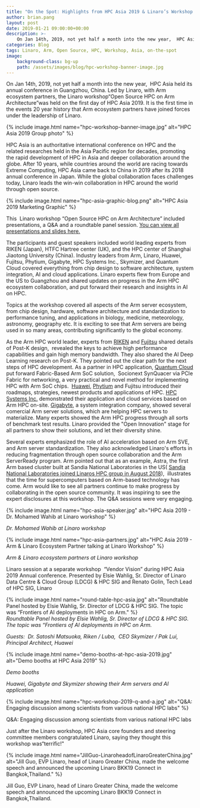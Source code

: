 ```yaml
---
title: "On the Spot: Highlights from HPC Asia 2019 & Linaro’s Workshop - Open Source HPC collaboration on Arm Architecture"
author: brian.pang
layout: post
date: 2019-01-21 09:00:00+00:00
description: >-
    On Jan 14th, 2019, not yet half a month into the new year,  HPC Asia held its annual conference in Guangzhou, China. Led by Linaro, with Arm ecosystem partners, the Linaro workshop“Open Source HPC on Arm Architecture”was held on the first day of HPC Asia 2019. It is the first time in the events 20 year history that Arm ecosystem partners have joined forces under the leadership of Linaro.
categories: Blog
tags: Linaro, Arm, Open Source, HPC, Workshop, Asia, on-the-spot
image:
    background-class: bg-up
    path: /assets/images/blog/hpc-workshop-banner-image.jpg
---
```

On Jan 14th, 2019, not yet half a month into the new year,  HPC Asia held its annual conference in Guangzhou, China. Led by Linaro, with Arm ecosystem partners, the Linaro workshop“Open Source HPC on Arm Architecture”was held on the first day of HPC Asia 2019. It is the first time in the events 20 year history that Arm ecosystem partners have joined forces under the leadership of Linaro.

{% include image.html name="hpc-workshop-banner-image.jpg" alt="HPC Asia 2019 Group photo" %}

HPC Asia is an authoritative international conference on HPC and the related researches held in the Asia Pacific region for decades, promoting the rapid development of HPC in Asia and deeper collaboration around the globe. After 10 years, while countries around the world are racing towards Extreme Computing, HPC Asia came back to China in 2019 after its 2018 annual conference in Japan. While the global collaboration faces challenges today, Linaro leads the win-win collaboration in HPC around the world through open source.

{% include image.html name="hpc-asia-graphic-blog.png" alt="HPC Asia 2019 Marketing Graphic" %}

This  Linaro workshop “Open Source HPC on Arm Architecture” included presentations, a Q&A and a roundtable panel session. [You can view all presentations and slides here.](https://www.linaro.org/events/workshop/arm-hpc-asia-2019/resources/)

The participants and guest speakers included world leading experts from RIKEN (Japan), HTFC Hartree center (UK), and the HPC center of Shanghai Jiaotong University (China). Industry leaders from Arm, Linaro, Huawei, Fujitsu, Phytium, Gigabyte, HPC Systems Inc., Skymizer, and Quantum Cloud covered everything from chip design to software architecture, system integration, AI and cloud applications. Linaro experts flew from Europe and the US to Guangzhou and shared updates on progress in the Arm HPC ecosystem collaboration, and put forward their research and insights in AI on HPC.

Topics at the workshop covered all aspects of the Arm server ecosystem, from chip design, hardware, software architecture and standardization to performance tuning, and applications in biology, medicine, meteorology, astronomy, geography etc. It is exciting to see that Arm servers are being used in so many areas, contributing significantly to the global economy.

As the Arm HPC world leader, experts from [RIKEN](https://www.linaro.org/events/workshop/arm-hpc-asia-2019/system-software-for-armv8-with-sve/) and [Fujitsu](https://www.linaro.org/events/workshop/arm-hpc-asia-2019/the-first-sve-enabled-arm-processor-a64fx-and-building-up-arm-hpc-ecosystem/) shared details of Post-K design,  revealed the keys to achieve high performance capabilities and gain high memory bandwidth. They also shared the AI Deep Learning research on Post-K. They pointed out the clear path for the next steps of HPC development. As a partner in HPC application, [Quantum Cloud](https://www.linaro.org/events/workshop/arm-hpc-asia-2019/scale-out-ai-training-on-massive-core-system/) put forward Fabric-Based Arm SoC solution,  Socionext SynQuacer via PCIe Fabric for networking, a very practical and novel method for implementing HPC with Arm SoC chips.  [Huawei](https://www.linaro.org/events/workshop/arm-hpc-asia-2019/transforming-hpc-with-huawei-arm-hpc-solution/), [Phytium](https://www.linaro.org/events/workshop/arm-hpc-asia-2019/the-new-generation-of-phytiums-64cores-processor-and-ecosystem/) and Fujitsu introduced their roadmaps, strategies, newest products and applications of HPC. [HPC Systems Inc.](https://www.linaro.org/events/workshop/arm-hpc-asia-2019/science-cloud-services-for-computational-chemistry-with-arm-hpc/) demonstrated their application and cloud services based on Arm HPC on-site. [Gigabyte](https://www.linaro.org/events/workshop/arm-hpc-asia-2019/gigabyte-position-in-arm-server-market-leading-pioneer/), a system integration company, showed several comercial Arm server solutions, which are helping HPC servers to materialize. Many experts showed the Arm HPC progress through all sorts of benchmark test results. Linaro provided the "Open Innovation" stage for all partners to show their solutions, and let their diversity shine. 

Several experts emphasized the role of AI acceleration based on Arm SVE, and Arm server standardization. They also acknowledged Linaro's efforts in reducing fragmentation through open source collaboration and the Arm ServerReady program. Arm pointed out that as an example, Astra, the first Arm based cluster built at Sandia National Laboratories in the US( [Sandia National Laboratories joined Linaros HPC group in August 2018](https://www.linaro.org/news/sandia-national-laboratories-joins-the-linaro-hpc-special-interest-group/)),  illustrates that the time for supercomputers based on Arm-based technology has come. Arm would like to see all partners continue to make progress by collaborating in the open source community. It was inspiring to see the expert disclosures at this workshop. The Q&A sessions were very engaging. 

{% include image.html name="hpc-asia-speaker.jpg" alt="HPC Asia 2019 - Dr. Mohamed Wahib at Linaro workshop" %}  

_Dr. Mohamed Wahib at Linaro workshop_

{% include image.html name="hpc-asia-partners.jpg" alt="HPC Asia 2019 - Arm & Linaro Ecosystem Partner talking at Linaro Workshop" %}    

_Arm & Linaro ecosystem partners at Linaro workshop_

Linaro session at a separate workshop  “Vendor Vision”  during HPC Asia 2019 Annual conference. Presented by Elsie Wahlig, Sr. Director of Linaro Data Centre & Cloud Group (LDCG) & HPC SIG and Renato Golin, Tech Lead of HPC SIG, Linaro

{% include image.html name="round-table-hpc-asia.jpg" alt="Roundtable Panel hosted by Elsie Wahlig, Sr. Director of LDCG & HPC SIG. The topic was “Frontiers of AI deployments in HPC on Arm." %}    
_Roundtable Panel hosted by Elsie Wahlig, Sr. Director of LDCG & HPC SIG. The topic was “Frontiers of AI deployments in HPC on Arm._

_Guests:  Dr. Satoshi Matsuoka, Riken / Luba,  CEO Skymizer / Pak Lui, Principal Architect, Huawei_

{% include image.html name="demo-booths-at-hpc-asia-2019.jpg" alt="Demo booths at HPC Asia 2019" %}    

_Demo booths_

_Huawei, Gigabyte and Skymizer showing their Arm servers and AI application_

{% include image.html name="hpc-workshop-2019-q-and-a.jpg" alt="Q&A: Engaging discussion among scientists from various national HPC labs" %}    

Q&A: Engaging discussion among scientists from various national HPC labs 

Just after the Linaro workshop, HPC Asia core founders and steering committee members congratulated Linaro, saying they thought this workshop was“terrific!"

{% include image.html name="JillGuo-LinaroheadofLinaroGreaterChina.jpg" alt="Jill Guo, EVP Linaro, head of Linaro Greater China, made the welcome speech and announced the upcoming Linaro BKK19 Connect in Bangkok,Thailand." %}    

Jill Guo, EVP Linaro, head of Linaro Greater China, made the welcome speech and announced the upcoming Linaro BKK19 Connect in Bangkok,Thailand.